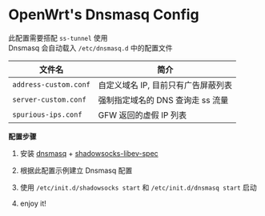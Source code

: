 OpenWrt's Dnsmasq Config
===

此配置需要搭配 `ss-tunnel` 使用  
Dnsmasq 会自动载入 `/etc/dnsmasq.d` 中的配置文件  

 文件名               | 简介
----------------------|-------------------------------
`address-custom.conf` | 自定义域名 IP, 目前只有广告屏蔽列表   
`server-custom.conf`  | 强制指定域名的 DNS 查询走 ss 流量   
`spurious-ips.conf`   | GFW 返回的虚假 IP 列表   

**配置步骤**

  1. 安装 [dnsmasq][0] + [shadowsocks-libev-spec][1]

  2. 根据此配置示例建立 Dnsmasq 配置

  3. 使用 `/etc/init.d/shadowsocks start` 和 `/etc/init.d/dnsmasq start` 启动

  4. enjoy it!

  [0]: https://sourceforge.net/projects/openwrt-dist/files/dnsmasq/
  [1]: https://sourceforge.net/projects/openwrt-dist/files/shadowsocks-libev/
